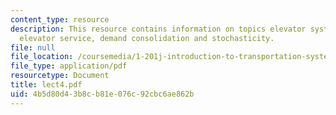 ```yaml
---
content_type: resource
description: This resource contains information on topics elevator system, direct
  elevator service, demand consolidation and stochasticity.
file: null
file_location: /coursemedia/1-201j-introduction-to-transportation-systems-fall-2006/4b5d80d43b8cb81e076c92cbc6ae862b_lect4.pdf
file_type: application/pdf
resourcetype: Document
title: lect4.pdf
uid: 4b5d80d4-3b8c-b81e-076c-92cbc6ae862b
---
```

